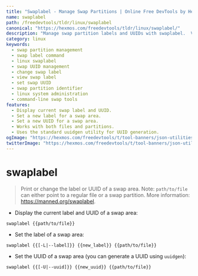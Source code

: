 ```yaml
---
title: "Swaplabel - Manage Swap Partitions | Online Free DevTools by Hexmos"
name: swaplabel
path: /freedevtools/tldr/linux/swaplabel
canonical: "https://hexmos.com/freedevtools/tldr/linux/swaplabel/"
description: "Manage swap partition labels and UUIDs with swaplabel.  View, set, and change swap area identifiers easily. Free online tool, no registration required."
category: linux
keywords:
  - swap partition management
  - swap label command
  - linux swaplabel
  - swap UUID management
  - change swap label
  - view swap label
  - set swap UUID
  - swap partition identifier
  - linux system administration
  - command-line swap tools
features:
  - Display current swap label and UUID.
  - Set a new label for a swap area.
  - Set a new UUID for a swap area.
  - Works with both files and partitions.
  - Uses the standard uuidgen utility for UUID generation.
ogImage: "https://hexmos.com/freedevtools/t/tool-banners/json-utilities-banner.png"
twitterImage: "https://hexmos.com/freedevtools/t/tool-banners/json-utilities-banner.png"
---
```


# swaplabel

> Print or change the label or UUID of a swap area.
> Note: `path/to/file` can either point to a regular file or a swap partition.
> More information: <https://manned.org/swaplabel>.

- Display the current label and UUID of a swap area:

`swaplabel {{path/to/file}}`

- Set the label of a swap area:

`swaplabel {{[-L|--label]}} {{new_label}} {{path/to/file}}`

- Set the UUID of a swap area (you can generate a UUID using `uuidgen`):

`swaplabel {{[-U|--uuid]}} {{new_uuid}} {{path/to/file}}`
